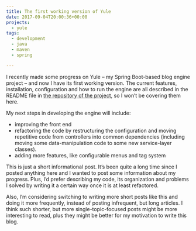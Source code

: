 ```yaml
---
title: The first working version of Yule
date: 2017-09-04T20:00:36+00:00
projects:
  - yule
tags:
  - development
  - java
  - maven
  - spring

---
```

I recently made some progress on Yule &#8211; my Spring Boot-based blog engine project &#8211; and now I have its first working version. The current features, installation, configuration and how to run the engine are all described in the README file in [the repository of the project][1], so I won&#8217;t be covering them here.

My next steps in developing the engine will include:

  * improving the front end
  * refactoring the code by restructuring the configuration and moving repetitive code from controllers into common dependencies (including moving some data-manipulation code to some new service-layer classes).
  * adding more features, like configurable menus and tag system

This is just a short informational post. It&#8217;s been quite a long time since I posted anything here and I wanted to post some information about my progress. Plus, I&#8217;d prefer describing my code, its organization and problems I solved by writing it a certain way once it is at least refactored.

Also, I&#8217;m considering switching to writing more short posts like this and doing it more frequently, instead of posting infrequent, but long articles. I think such shorter, but more single-topic-focused posts might be more interesting to read, plus they might be better for my motivation to write this blog.

 [1]: https://github.com/piotr-rusin/yule
